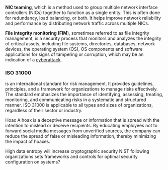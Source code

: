 **NIC teaming**, which is a method used to group multiple network interface controllers (NICs) together to function as a single entity. This is often done for redundancy, load balancing, or both. It helps improve network reliability and performance by distributing network traffic across multiple NICs.

**File integrity monitoring (FIM**), sometimes referred to as file integrity management, is a security process that monitors and analyzes the integrity of critical assets, including file systems, directories, databases, network devices, the operating system (OS), OS components and software applications for signs of tampering or corruption, which may be an indication of a [cyberattack](https://www.crowdstrike.com/cybersecurity-101/cyberattacks/).

### ISO 31000
is an international standard for risk management. It provides guidelines, principles, and a framework for organizations to manage risks effectively. The standard emphasizes the importance of identifying, assessing, treating, monitoring, and communicating risks in a systematic and structured manner. ISO 31000 is applicable to all types and sizes of organizations, regardless of their sector or industry.

Hoax 
A hoax is a deceptive message or information that is spread with the intention to mislead or deceive recipients. By educating employees not to forward social media messages from unverified sources, the company can reduce the spread of false or misleading information, thereby minimizing the impact of hoaxes.

High data entropy will increase cryptographic security
NIST
following organizations sets frameworks and controls for optimal security configuration on systems?